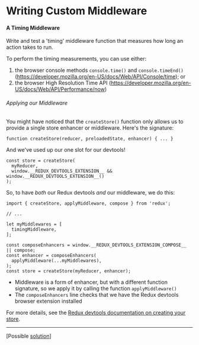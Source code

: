 # Writing Custom Middleware

#### A Timing Middleware

Write and test a 'timing' middleware function that measures how long an action takes to run.

To perform the timing measurements, you can use either:

1. the browser console methods `console.time()` and `console.timeEnd()` (https://developer.mozilla.org/en-US/docs/Web/API/Console/time); or
2. the browser High Resolution Time API (https://developer.mozilla.org/en-US/docs/Web/API/Performance/now)

######  Applying our Middleware

You might have noticed that the `createStore()` function only allows us to provide a single store enhancer or middleware. Here's the signature:

    function createStore(reducer, preloadedState, enhancer) { ... }

And we've used up our one slot for our devtools!

```
const store = createStore(
  myReducer,
  window.__REDUX_DEVTOOLS_EXTENSION__ && window.__REDUX_DEVTOOLS_EXTENSION__()
);
```

So, to have _both_ our Redux devtools _and_ our middleware, we do this:

```
import { createStore, applyMiddleware, compose } from 'redux';

// ...

let myMiddlewares = [
  timingMiddleware,
];

const composeEnhancers = window.__REDUX_DEVTOOLS_EXTENSION_COMPOSE__ || compose;
const enhancer = composeEnhancers(
  applyMiddleware(...myMiddlewares),
);
const store = createStore(myReducer, enhancer);
```

- Middleware is a form of enhancer, but with a different function signature, so we apply it by calling the function `applyMiddleware()`
- The `composeEnhancers` line checks that we have the Redux devtools browser extension installed

For more details, see the [Redux devtools documentation on creating your store](https://github.com/zalmoxisus/redux-devtools-extension#12-advanced-store-setup).

---
[Possible [solution](https://gist.github.com/petermunro/95a8a2bf6bd466d22899529de32438b6)]

